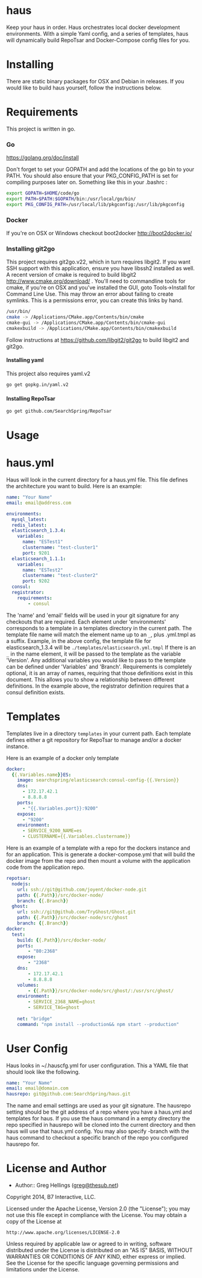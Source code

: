 haus
========

Keep your haus in order.  Haus orchestrates local docker development environments.  With a simple Yaml config, and a series of templates, haus will dynamically build RepoTsar and Docker-Compose config files for you. 

Installing
==========

There are static binary packages for OSX and Debian in releases.  If you would like to build haus yourself, follow the instructions below.

# Requirements
This project is written in go.

### Go

https://golang.org/doc/install

Don't forget to set your GOPATH and add the locations of the go bin to your PATH.  You should also ensure that your PKG_CONFIG_PATH is set for compiling purposes later on.  Something like this in your .bashrc :

```bash
export GOPATH=$HOME/code/go
export PATH=$PATH:$GOPATH/bin:/usr/local/go/bin/
export PKG_CONFIG_PATH=/usr/local/lib/pkgconfig:/usr/lib/pkgconfig
```

### Docker

If you're on OSX or Windows checkout boot2docker http://boot2docker.io/

### Installing git2go

This project requires git2go.v22, which in turn requires libgit2.  If you want SSH support with this application, ensure you have libssh2 installed as well.  A recent version of cmake is required to build libgit2 http://www.cmake.org/download/ .  You'll need to commandline tools for cmake, if you're on OSX and you've installed the GUI, goto Tools->Install for Command Line Use.  This may throw an error about failing to create symlinks.  This is a permissions error, you can create this links by hand.

```bash
/usr/bin/
cmake -> /Applications/CMake.app/Contents/bin/cmake
cmake-gui -> /Applications/CMake.app/Contents/bin/cmake-gui
cmakexbuild -> /Applications/CMake.app/Contents/bin/cmakexbuild
```

Follow instructions at https://github.com/libgit2/git2go to build libgit2 and git2go.

#### Installing yaml

This project also requires yaml.v2

```bash
go get gopkg.in/yaml.v2
```

#### Installing RepoTsar

```bash
go get github.com/SearchSpring/RepoTsar
``` 

Usage
=====

# haus.yml
Haus will look in the current directory for a haus.yml file.  This file defines the architecture you want to build.  Here is an example:

```yaml
name: "Your Name"
email: email@address.com

environments:
  mysql_latest:
  redis_latest:
  elasticsearch_1.3.4:
    variables:
      name: "ESTest1"
      clustername: "test-cluster1"
      port: 9201
  elasticsearch_1.1.1:
    variables:
      name: "ESTest2"
      clustername: "test-cluster2"
      port: 9202
  consul:
  registrator:
    requirements:
        - consul

```

The 'name' and 'email' fields will be used in your git signature for any checkouts that are required.  Each element under 'environments' corresponds to a template in a templates directory in the current path.  The template file name will match the element name up to an `_`, plus .yml.tmpl as a suffix.  Example, in the above config, the template file for elasticsearch_1.3.4 will be
`./templates/elasticsearch.yml.tmpl`
If there is an `_` in the name element, it will be passed to the template as the variable 'Version'.  Any additional variables you would like to pass to the template can be defined under 'Variables' and 'Branch'.  Requirements is completely optional, it is an array of names, requiring that those definitions exist in this document.  This allows you to show a relationship between different definitions.  In the example above, the registrator definition requires that a consul definition exists.

# Templates

Templates live in a directory `templates` in your current path.  Each template defines either a git repository for RepoTsar to manage and/or a docker instance.

Here is an example of a docker only template
```yaml
docker:
  {{.Variables.name}}ES:
    image: searchspring/elasticsearch:consul-config-{{.Version}}
    dns:
      - 172.17.42.1
      - 8.8.8.8
    ports:
      - "{{.Variables.port}}:9200"
    expose:
      - "9200"
    environment:
      - SERVICE_9200_NAME=es
      - CLUSTERNAME={{.Variables.clustername}}
```


Here is an example of a template with a repo for the dockers instance and for an application.  This is generate a docker-compose.yml that will build the docker image from the repo and then mount a volume with the application code from the application repo.

```yaml
repotsar: 
  nodejs:
    url: ssh://git@github.com/joyent/docker-node.git
    path: {{.Path}}/src/docker-node/
    branch: {{.Branch}}
  ghost:
    url: ssh://git@github.com/TryGhost/Ghost.git
    path: {{.Path}}/src/docker-node/src/ghost
    branch: {{.Branch}}
docker:
  test:
    build: {{.Path}}/src/docker-node/
    ports:
        - "80:2368"
    expose:
        - "2368"
    dns:
        - 172.17.42.1
        - 8.8.8.8
    volumes:
        - {{.Path}}/src/docker-node/src/ghost/:/usr/src/ghost/
    environment:
        - SERVICE_2368_NAME=ghost
        - SERVICE_TAG=ghost
    
    net: "bridge"
    command: "npm install --production&& npm start --production"
```

# User Config

Haus looks in ~/.hauscfg.yml for user configuration.  This a YAML file that should look like the following.

```YAML
name: "Your Name"
email: email@domain.com
hausrepo: git@github.com:SearchSpring/haus.git
```

The name and email settings are used as your git signature.  The hausrepo setting should be the git address of a repo where you have a haus.yml and templates for haus.  If you use the haus command in a empty directory the repo specified in hausrepo will be cloned into the current directory and then haus will use that haus.yml config.  You may also specify -branch with the haus command to checkout a specific branch of the repo you configured hausrepo for.


License and Author
==================

* Author:: Greg Hellings (<greg@thesub.net>)


Copyright 2014, B7 Interactive, LLC.

Licensed under the Apache License, Version 2.0 (the "License");
you may not use this file except in compliance with the License.
You may obtain a copy of the License at

    http://www.apache.org/licenses/LICENSE-2.0

Unless required by applicable law or agreed to in writing, software
distributed under the License is distributed on an "AS IS" BASIS,
WITHOUT WARRANTIES OR CONDITIONS OF ANY KIND, either express or implied.
See the License for the specific language governing permissions and
limitations under the License.
